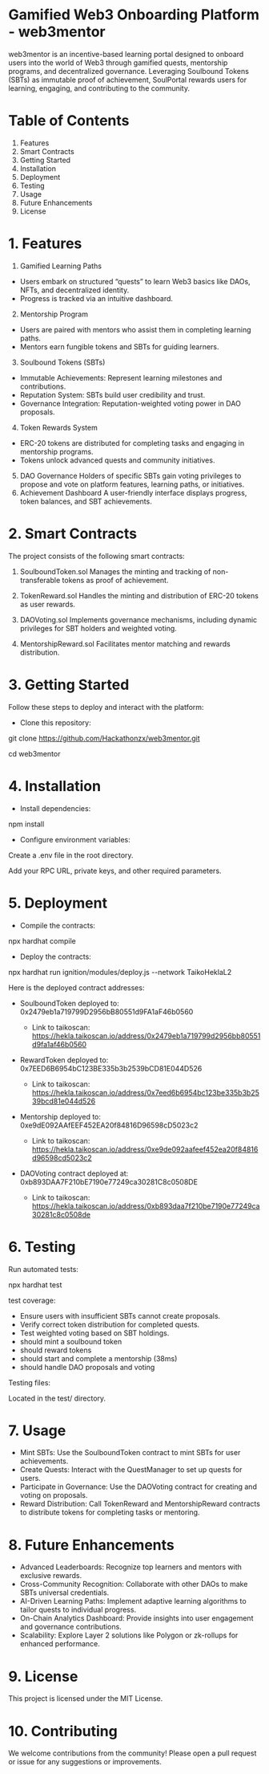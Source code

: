 # Gamified Web3 Onboarding Platform - web3mentor

web3mentor is an incentive-based learning portal designed to onboard users into the world of Web3 through gamified quests, mentorship programs, and decentralized governance. Leveraging Soulbound Tokens (SBTs) as immutable proof of achievement, SoulPortal rewards users for learning, engaging, and contributing to the community.

# Table of Contents
1. Features
2. Smart Contracts
3. Getting Started
4. Installation
5. Deployment
6. Testing
7. Usage
8. Future Enhancements
9. License

# 1. Features
1. Gamified Learning Paths
- Users embark on structured “quests” to learn Web3 basics like DAOs, NFTs, and decentralized identity.
- Progress is tracked via an intuitive dashboard.
2. Mentorship Program
- Users are paired with mentors who assist them in completing learning paths.
- Mentors earn fungible tokens and SBTs for guiding learners.
3. Soulbound Tokens (SBTs)
- Immutable Achievements: Represent learning milestones and contributions.
- Reputation System: SBTs build user credibility and trust.
- Governance Integration: Reputation-weighted voting power in DAO proposals.
4. Token Rewards System
- ERC-20 tokens are distributed for completing tasks and engaging in mentorship programs.
- Tokens unlock advanced quests and community initiatives.
5. DAO Governance
Holders of specific SBTs gain voting privileges to propose and vote on platform features, learning paths, or initiatives.
6. Achievement Dashboard
A user-friendly interface displays progress, token balances, and SBT achievements.

# 2. Smart Contracts
The project consists of the following smart contracts:

1. SoulboundToken.sol
Manages the minting and tracking of non-transferable tokens as proof of achievement.

2. TokenReward.sol
Handles the minting and distribution of ERC-20 tokens as user rewards.

3. DAOVoting.sol
Implements governance mechanisms, including dynamic privileges for SBT holders and weighted voting.

4. MentorshipReward.sol
Facilitates mentor matching and rewards distribution.

# 3. Getting Started

Follow these steps to deploy and interact with the platform:

- Clone this repository:

git clone https://github.com/Hackathonzx/web3mentor.git

cd web3mentor

# 4. Installation

- Install dependencies:

npm install

- Configure environment variables:

Create a .env file in the root directory.

Add your RPC URL, private keys, and other required parameters.

# 5. Deployment

- Compile the contracts:

npx hardhat compile

- Deploy the contracts:

npx hardhat run ignition/modules/deploy.js --network TaikoHeklaL2

Here is the deployed contract addresses: 

- SoulboundToken deployed to: 0x2479eb1a719799D2956bB80551d9FA1aF46b0560

   - Link to taikoscan: https://hekla.taikoscan.io/address/0x2479eb1a719799d2956bb80551d9fa1af46b0560

- RewardToken deployed to: 0x7EED6B6954bC123BE335b3b2539bCD81E044D526

   - Link to taikoscan: https://hekla.taikoscan.io/address/0x7eed6b6954bc123be335b3b2539bcd81e044d526

- Mentorship deployed to: 0xe9dE092AAfEEF452EA20f84816D96598cD5023c2

   - Link to taikoscan: https://hekla.taikoscan.io/address/0xe9de092aafeef452ea20f84816d96598cd5023c2

- DAOVoting contract deployed at: 0xb893DAA7F210bE7190e77249ca30281C8c0508DE

   - Link to taikoscan: https://hekla.taikoscan.io/address/0xb893daa7f210be7190e77249ca30281c8c0508de

# 6. Testing
Run automated tests:

npx hardhat test

test coverage:

- Ensure users with insufficient SBTs cannot create proposals.
- Verify correct token distribution for completed quests.
- Test weighted voting based on SBT holdings.
- should mint a soulbound token
- should reward tokens
- should start and complete a mentorship (38ms)
- should handle DAO proposals and voting

Testing files:

Located in the test/ directory.

# 7. Usage
- Mint SBTs: Use the SoulboundToken contract to mint SBTs for user achievements.
- Create Quests: Interact with the QuestManager to set up quests for users.
- Participate in Governance: Use the DAOVoting contract for creating and voting on proposals.
- Reward Distribution: Call TokenReward and MentorshipReward contracts to distribute tokens for completing tasks or mentoring.

# 8. Future Enhancements
- Advanced Leaderboards: Recognize top learners and mentors with exclusive rewards.
- Cross-Community Recognition: Collaborate with other DAOs to make SBTs universal credentials.
- AI-Driven Learning Paths: Implement adaptive learning algorithms to tailor quests to individual progress.
- On-Chain Analytics Dashboard: Provide insights into user engagement and governance contributions.
- Scalability: Explore Layer 2 solutions like Polygon or zk-rollups for enhanced performance.

# 9. License

This project is licensed under the MIT License.

# 10. Contributing

We welcome contributions from the community! Please open a pull request or issue for any suggestions or improvements.